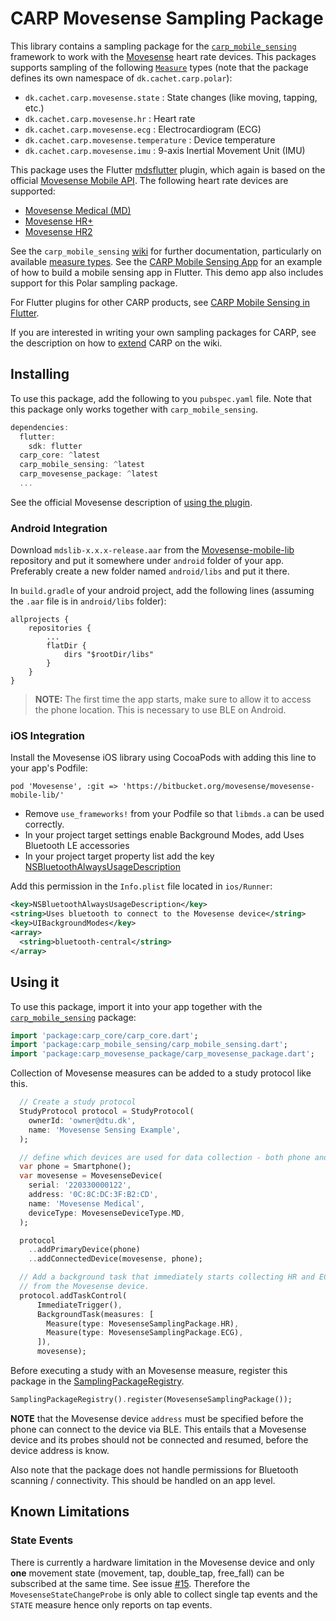 # CARP Movesense Sampling Package

This library contains a sampling package for
the [`carp_mobile_sensing`](https://pub.dartlang.org/packages/carp_mobile_sensing) framework
to work with the [Movesense](https://www.movesense.com/) heart rate devices.
This packages supports sampling of the following [`Measure`](https://pub.dev/documentation/carp_core/latest/carp_core_protocols/Measure-class.html) types (note that the package defines its own namespace of `dk.cachet.carp.polar`):

* `dk.cachet.carp.movesense.state` : State changes (like moving, tapping, etc.)
* `dk.cachet.carp.movesense.hr` : Heart rate
* `dk.cachet.carp.movesense.ecg` : Electrocardiogram (ECG)
* `dk.cachet.carp.movesense.temperature` : Device temperature
* `dk.cachet.carp.movesense.imu` : 9-axis Inertial Movement Unit (IMU)

This package uses the Flutter [mdsflutter](https://pub.dev/packages/mdsflutter) plugin, which again is based on the official [Movesense Mobile API](https://www.movesense.com/docs/mobile/mobile_sw_overview/).
The following heart rate devices are supported:

* [Movesense Medical (MD)](https://www.movesense.com/product/movesense-medical-mdr/)
* [Movesense HR+](https://www.movesense.com/product/movesense-sensor-hr/)
* [Movesense HR2](https://www.movesense.com/product/movesense-sensor-hr2/)

See the `carp_mobile_sensing` [wiki](https://github.com/cph-cachet/carp.sensing-flutter/wiki) for further documentation, particularly on available [measure types](https://github.com/cph-cachet/carp.sensing-flutter/wiki/A.-Measure-Types).
See the [CARP Mobile Sensing App](https://github.com/cph-cachet/carp.sensing-flutter/tree/master/apps/carp_mobile_sensing_app) for an example of how to build a mobile sensing app in Flutter.
This demo app also includes support for this Polar sampling package.

For Flutter plugins for other CARP products, see [CARP Mobile Sensing in Flutter](https://github.com/cph-cachet/carp.sensing-flutter).

If you are interested in writing your own sampling packages for CARP, see the description on
how to [extend](https://github.com/cph-cachet/carp.sensing-flutter/wiki/4.-Extending-CARP-Mobile-Sensing) CARP on the wiki.

## Installing

To use this package, add the following to you `pubspec.yaml` file. Note that
this package only works together with `carp_mobile_sensing`.

`````dart
dependencies:
  flutter:
    sdk: flutter
  carp_core: ^latest
  carp_mobile_sensing: ^latest
  carp_movesense_package: ^latest
  ...
`````

See the official Movesense description of [using the plugin](https://pub.dev/packages/mdsflutter#additional-steps-for-using-the-plugin).

### Android Integration

Download `mdslib-x.x.x-release.aar` from the [Movesense-mobile-lib](https://bitbucket.org/movesense/movesense-mobile-lib/src/master/) repository and put it somewhere under `android` folder of your app. Preferably create a new folder named `android/libs` and put it there.

In `build.gradle` of your android project, add the following lines (assuming the `.aar` file is in `android/libs` folder):

```grafle
allprojects {
    repositories {
        ...
        flatDir {
            dirs "$rootDir/libs"
        }
    }
}
```

> **NOTE:** The first time the app starts, make sure to allow it to access the phone location.
This is necessary to use BLE on Android.

### iOS Integration

Install the Movesense iOS library using CocoaPods with adding this line to your app's Podfile:

```pod
pod 'Movesense', :git => 'https://bitbucket.org/movesense/movesense-mobile-lib/'
```

* Remove `use_frameworks!` from your Podfile so that `libmds.a` can be used correctly.
* In your project target settings enable Background Modes, add Uses Bluetooth LE accessories
* In your project target property list add the key [NSBluetoothAlwaysUsageDescription](https://developer.apple.com/documentation/bundleresources/information_property_list/nsbluetoothalwaysusagedescription)

Add this permission in the `Info.plist` file located in `ios/Runner`:

```xml
<key>NSBluetoothAlwaysUsageDescription</key>
<string>Uses bluetooth to connect to the Movesense device</string>
<key>UIBackgroundModes</key>
<array>
  <string>bluetooth-central</string>
</array>
```

## Using it

To use this package, import it into your app together with the
[`carp_mobile_sensing`](https://pub.dartlang.org/packages/carp_mobile_sensing) package:

`````dart
import 'package:carp_core/carp_core.dart';
import 'package:carp_mobile_sensing/carp_mobile_sensing.dart';
import 'package:carp_movesense_package/carp_movesense_package.dart';
`````

Collection of Movesense measures can be added to a study protocol like this.

```dart
  // Create a study protocol
  StudyProtocol protocol = StudyProtocol(
    ownerId: 'owner@dtu.dk',
    name: 'Movesense Sensing Example',
  );

  // define which devices are used for data collection - both phone and eSense
  var phone = Smartphone();
  var movesense = MovesenseDevice(
    serial: '220330000122',
    address: '0C:8C:DC:3F:B2:CD',
    name: 'Movesense Medical',
    deviceType: MovesenseDeviceType.MD,
  );

  protocol
    ..addPrimaryDevice(phone)
    ..addConnectedDevice(movesense, phone);

  // Add a background task that immediately starts collecting HR and ECG data
  // from the Movesense device.
  protocol.addTaskControl(
      ImmediateTrigger(),
      BackgroundTask(measures: [
        Measure(type: MovesenseSamplingPackage.HR),
        Measure(type: MovesenseSamplingPackage.ECG),
      ]),
      movesense);
````

Before executing a study with an Movesense measure, register this package in the
[SamplingPackageRegistry](https://pub.dartlang.org/documentation/carp_mobile_sensing/latest/runtime/SamplingPackageRegistry.html).

`````dart
SamplingPackageRegistry().register(MovesenseSamplingPackage());
`````

**NOTE** that the Movesense device `address` must be specified before the phone can connect to the device via BLE. This entails that a Movesense device and its probes should not be connected and resumed, before the device address is know.

Also note that the package does not handle permissions for Bluetooth scanning / connectivity.
This should be handled on an app level.

## Known Limitations

### State Events

There is currently a hardware limitation in the Movesense device and only **one** movement state (movement, tap, double_tap, free_fall) can be subscribed at the same time.
See issue [#15](https://github.com/petri-lipponen-movesense/mdsflutter/issues/15).
Therefore the `MovesenseStateChangeProbe` is only able to collect single tap events and the `STATE` measure hence only reports on tap events.
